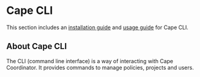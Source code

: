 # Cape CLI

This section includes an [installation guide](/cape-core/cli/installation/) and [usage guide](/cape-core/cli/usage/) for Cape CLI.

## About Cape CLI

The CLI (command line interface) is a way of interacting with Cape Coordinator. It provides commands to manage policies, projects and users.